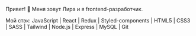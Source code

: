 Привет! 👋
Меня зовут Лира и я frontend-разработчик.

Мой стэк:
JavaScript | React | Redux | Styled-components | HTML5 | CSS3 | SASS | Tailwind | Node.js | Express | MySQL | Git
        
<img src="https://komarev.com/ghpvc/?username=lira-bazh&style=flat-square&color=blue" alt=""/>

